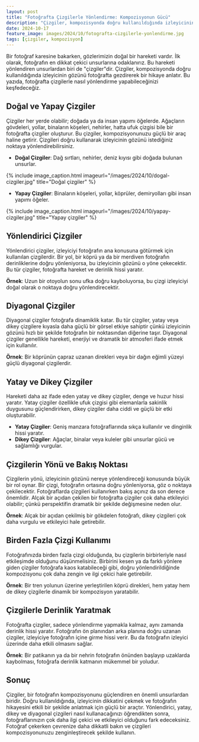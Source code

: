 ```yaml
---
layout: post
title: "Fotoğrafta Çizgilerle Yönlendirme: Kompozisyonun Gücü"
description: "Çizgiler, kompozisyonda doğru kullanıldığında izleyicinin gözünü fotoğrafta gezdirerek bir hikaye anlatır."
date: 2024-10-17
feature_image: images/2024/10/fotografta-cizgilerle-yonlendirme.jpg
tags: [çizgiler, kompozisyon]
---
```


Bir fotoğraf karesine bakarken, gözlerimizin doğal bir hareketi vardır. İlk olarak, fotoğrafın en dikkat çekici unsurlarına odaklanırız. Bu hareketi yönlendiren unsurlardan biri de "çizgiler"dir. Çizgiler, kompozisyonda doğru kullanıldığında izleyicinin gözünü fotoğrafta gezdirerek bir hikaye anlatır. Bu yazıda, fotoğrafta çizgilerle nasıl yönlendirme yapabileceğinizi keşfedeceğiz.

<!--more-->

## Doğal ve Yapay Çizgiler

Çizgiler her yerde olabilir; doğada ya da insan yapımı öğelerde. Ağaçların gövdeleri, yollar, binaların köşeleri, nehirler, hatta ufuk çizgisi bile bir fotoğrafta çizgiler oluşturur. Bu çizgiler, kompozisyonunuzu güçlü bir araç haline getirir. Çizgileri doğru kullanarak izleyicinin gözünü istediğiniz noktaya yönlendirebilirsiniz.

- **Doğal Çizgiler**: Dağ sırtları, nehirler, deniz kıyısı gibi doğada bulunan unsurlar.

{% include image_caption.html imageurl="/images/2024/10/dogal-cizgiler.jpg" title="Doğal çizgiler" %}

- **Yapay Çizgiler**: Binaların köşeleri, yollar, köprüler, demiryolları gibi insan yapımı öğeler.

{% include image_caption.html imageurl="/images/2024/10/yapay-cizgiler.jpg" title="Yapay çizgiler" %}

## Yönlendirici Çizgiler

Yönlendirici çizgiler, izleyiciyi fotoğrafın ana konusuna götürmek için kullanılan çizgilerdir. Bir yol, bir köprü ya da bir merdiven fotoğrafın derinliklerine doğru yönleniyorsa, bu izleyicinin gözünü o yöne çekecektir. Bu tür çizgiler, fotoğrafta hareket ve derinlik hissi yaratır.

**Örnek**: Uzun bir otoyolun sonu ufka doğru kayboluyorsa, bu çizgi izleyiciyi doğal olarak o noktaya doğru yönlendirecektir.

## Diyagonal Çizgiler

Diyagonal çizgiler fotoğrafa dinamiklik katar. Bu tür çizgiler, yatay veya dikey çizgilere kıyasla daha güçlü bir görsel etkiye sahiptir çünkü izleyicinin gözünü hızlı bir şekilde fotoğrafın bir noktasından diğerine taşır. Diyagonal çizgiler genellikle hareketi, enerjiyi ve dramatik bir atmosferi ifade etmek için kullanılır.

**Örnek**: Bir köprünün çapraz uzanan direkleri veya bir dağın eğimli yüzeyi güçlü diyagonal çizgilerdir.

## Yatay ve Dikey Çizgiler

Hareketi daha az ifade eden yatay ve dikey çizgiler, denge ve huzur hissi yaratır. Yatay çizgiler özellikle ufuk çizgisi gibi elemanlarla sakinlik duygusunu güçlendirirken, dikey çizgiler daha ciddi ve güçlü bir etki oluşturabilir.

- **Yatay Çizgiler**: Geniş manzara fotoğraflarında sıkça kullanılır ve dinginlik hissi yaratır.
- **Dikey Çizgiler**: Ağaçlar, binalar veya kuleler gibi unsurlar gücü ve sağlamlığı vurgular.

## Çizgilerin Yönü ve Bakış Noktası

Çizgilerin yönü, izleyicinin gözünü nereye yönlendireceği konusunda büyük bir rol oynar. Bir çizgi, fotoğrafın ortasına doğru yönleniyorsa, göz o noktaya çekilecektir. Fotoğraflarda çizgileri kullanırken bakış açınız da son derece önemlidir. Alçak bir açıdan çekilen bir fotoğrafta çizgiler çok daha etkileyici olabilir; çünkü perspektifin dramatik bir şekilde değişmesine neden olur.

**Örnek**: Alçak bir açıdan çekilmiş bir gökdelen fotoğrafı, dikey çizgileri çok daha vurgulu ve etkileyici hale getirebilir.

## Birden Fazla Çizgi Kullanımı

Fotoğrafınızda birden fazla çizgi olduğunda, bu çizgilerin birbirleriyle nasıl etkileşimde olduğunu düşünmelisiniz. Birbirini kesen ya da farklı yönlere giden çizgiler fotoğrafa kaos katabileceği gibi, doğru yönlendirildiğinde kompozisyonu çok daha zengin ve ilgi çekici hale getirebilir.

**Örnek**: Bir tren yolunun üzerine yerleştirilen köprü direkleri, hem yatay hem de dikey çizgilerle dinamik bir kompozisyon yaratabilir.

## Çizgilerle Derinlik Yaratmak

Fotoğrafta çizgiler, sadece yönlendirme yapmakla kalmaz, aynı zamanda derinlik hissi yaratır. Fotoğrafın ön planından arka planına doğru uzanan çizgiler, izleyiciye fotoğrafın içine girme hissi verir. Bu da fotoğrafın izleyici üzerinde daha etkili olmasını sağlar.

**Örnek**: Bir patikanın ya da bir nehrin fotoğrafın önünden başlayıp uzaklarda kaybolması, fotoğrafa derinlik katmanın mükemmel bir yoludur.

## Sonuç

Çizgiler, bir fotoğrafın kompozisyonunu güçlendiren en önemli unsurlardan biridir. Doğru kullanıldığında, izleyicinin dikkatini çekmek ve fotoğrafın hikayesini etkili bir şekilde anlatmak için güçlü bir araçtır. Yönlendirici, yatay, dikey ve diyagonal çizgileri nasıl kullanacağınızı öğrendikten sonra, fotoğraflarınızın çok daha ilgi çekici ve etkileyici olduğunu fark edeceksiniz. Fotoğraf çekerken çevrenize daha dikkatli bakın ve çizgileri kompozisyonunuzu zenginleştirecek şekilde kullanın.